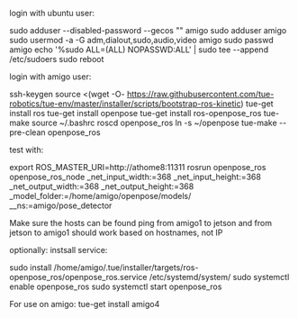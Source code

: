 login with ubuntu user:

sudo adduser --disabled-password --gecos "" amigo
sudo adduser amigo 
sudo usermod -a -G adm,dialout,sudo,audio,video amigo
sudo passwd amigo
echo '%sudo ALL=(ALL) NOPASSWD:ALL' | sudo tee --append /etc/sudoers
sudo reboot

login with amigo user:

ssh-keygen
source <(wget -O- https://raw.githubusercontent.com/tue-robotics/tue-env/master/installer/scripts/bootstrap-ros-kinetic)
tue-get install ros
tue-get install openpose
tue-get install ros-openpose_ros
tue-make
source ~/.bashrc
roscd openpose_ros
ln -s ~/openpose 
tue-make --pre-clean openpose_ros

test with:

export ROS_MASTER_URI=http://athome8:11311
rosrun openpose_ros openpose_ros_node _net_input_width:=368 _net_input_height:=368 _net_output_width:=368 _net_output_height:=368 _model_folder:=/home/amigo/openpose/models/ __ns:=amigo/pose_detector

Make sure the hosts can be found ping from amigo1 to jetson and from jetson to amigo1 should work based on hostnames, not IP

optionally: instsall service:

sudo install /home/amigo/.tue/installer/targets/ros-openpose_ros/openpose_ros.service /etc/systemd/system/
sudo systemctl enable openpose_ros
sudo systemctl start openpose_ros

For use on amigo:
tue-get install amigo4
